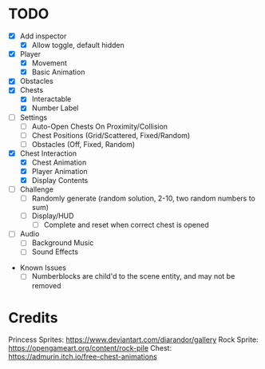 # TODO

- [x] Add inspector
    - [x] Allow toggle, default hidden
- [x] Player
    - [x] Movement
    - [x] Basic Animation
- [x] Obstacles
- [x] Chests
    - [x] Interactable
    - [x] Number Label
- [ ] Settings
    - [ ] Auto-Open Chests On Proximity/Collision
    - [ ] Chest Positions (Grid/Scattered, Fixed/Random)
    - [ ] Obstacles (Off, Fixed, Random)
- [x] Chest Interaction
    - [x] Chest Animation
    - [x] Player Animation
    - [x] Display Contents
- [ ] Challenge
    - [ ] Randomly generate (random solution, 2-10, two random numbers to sum)
    - [ ] Display/HUD
        - [ ] Complete and reset when correct chest is opened
- [ ] Audio
    - [ ] Background Music
    - [ ] Sound Effects
- Known Issues
    - [ ] Numberblocks are child'd to the scene entity, and may not be removed

# Credits

Princess Sprites: https://www.deviantart.com/diarandor/gallery
Rock Sprite: https://opengameart.org/content/rock-pile
Chest: https://admurin.itch.io/free-chest-animations